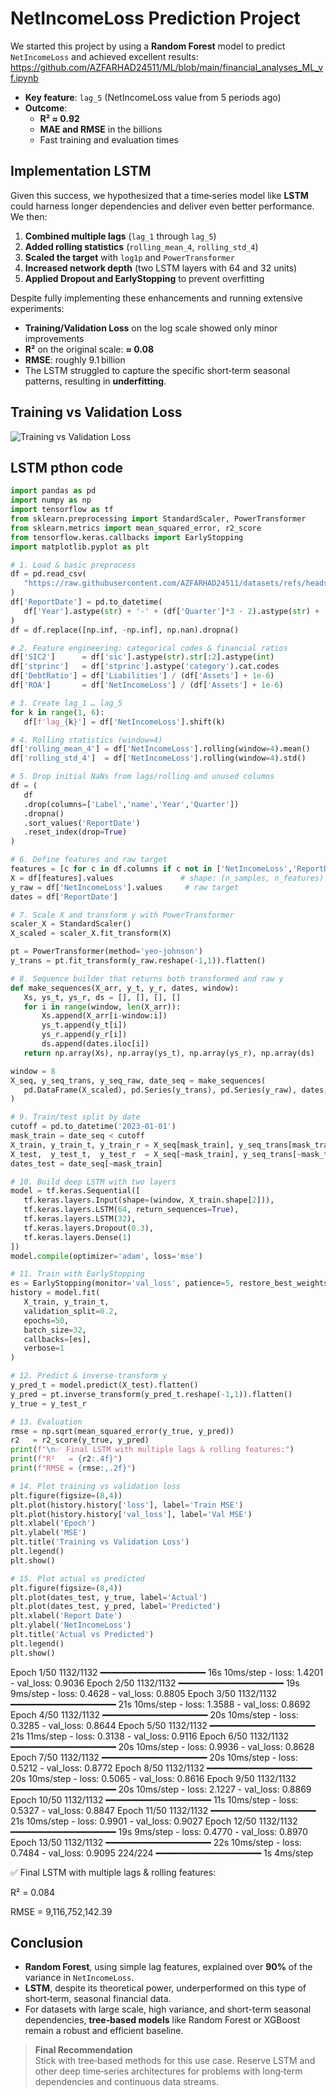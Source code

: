 # NetIncomeLoss Prediction Project

We started this project by using a **Random Forest** model to predict `NetIncomeLoss` and achieved excellent results:
https://github.com/AZFARHAD24511/ML/blob/main/financial_analyses_ML_vf.ipynb


- **Key feature**: `lag_5` (NetIncomeLoss value from 5 periods ago)  
- **Outcome**:  
  - **R² ≈ 0.92**  
  - **MAE and RMSE** in the billions  
  - Fast training and evaluation times  

## Implementation LSTM
Given this success, we hypothesized that a time‑series model like **LSTM** could harness longer dependencies and deliver even better performance. We then:

1. **Combined multiple lags** (`lag_1` through `lag_5`)  
2. **Added rolling statistics** (`rolling_mean_4`, `rolling_std_4`)  
3. **Scaled the target** with `log1p` and `PowerTransformer`  
4. **Increased network depth** (two LSTM layers with 64 and 32 units)  
5. **Applied Dropout and EarlyStopping** to prevent overfitting  

Despite fully implementing these enhancements and running extensive experiments:

- **Training/Validation Loss** on the log scale showed only minor improvements  
- **R²** on the original scale: **≈ 0.08**  
- **RMSE**: roughly 9.1 billion  
- The LSTM struggled to capture the specific short‑term seasonal patterns, resulting in **underfitting**.

## Training vs Validation Loss

![Training vs Validation Loss](train_validation.png)

## LSTM pthon code

 ```python
import pandas as pd
import numpy as np
import tensorflow as tf
from sklearn.preprocessing import StandardScaler, PowerTransformer
from sklearn.metrics import mean_squared_error, r2_score
from tensorflow.keras.callbacks import EarlyStopping
import matplotlib.pyplot as plt

# 1. Load & basic preprocess
df = pd.read_csv(
    "https://raw.githubusercontent.com/AZFARHAD24511/datasets/refs/heads/main/financial_dataset.csv"
)
df['ReportDate'] = pd.to_datetime(
    df['Year'].astype(str) + '-' + (df['Quarter']*3 - 2).astype(str) + '-01'
)
df = df.replace([np.inf, -np.inf], np.nan).dropna()

# 2. Feature engineering: categorical codes & financial ratios
df['SIC2']      = df['sic'].astype(str).str[:2].astype(int)
df['stprinc']   = df['stprinc'].astype('category').cat.codes
df['DebtRatio'] = df['Liabilities'] / (df['Assets'] + 1e-6)
df['ROA']       = df['NetIncomeLoss'] / (df['Assets'] + 1e-6)

# 3. Create lag_1 … lag_5
for k in range(1, 6):
    df[f'lag_{k}'] = df['NetIncomeLoss'].shift(k)

# 4. Rolling statistics (window=4)
df['rolling_mean_4'] = df['NetIncomeLoss'].rolling(window=4).mean()
df['rolling_std_4']  = df['NetIncomeLoss'].rolling(window=4).std()

# 5. Drop initial NaNs from lags/rolling and unused columns
df = (
    df
    .drop(columns=['Label','name','Year','Quarter'])
    .dropna()
    .sort_values('ReportDate')
    .reset_index(drop=True)
)

# 6. Define features and raw target
features = [c for c in df.columns if c not in ['NetIncomeLoss','ReportDate']]
X = df[features].values               # shape: (n_samples, n_features)
y_raw = df['NetIncomeLoss'].values     # raw target
dates = df['ReportDate']

# 7. Scale X and transform y with PowerTransformer
scaler_X = StandardScaler()
X_scaled = scaler_X.fit_transform(X)

pt = PowerTransformer(method='yeo-johnson')
y_trans = pt.fit_transform(y_raw.reshape(-1,1)).flatten()

# 8. Sequence builder that returns both transformed and raw y
def make_sequences(X_arr, y_t, y_r, dates, window):
    Xs, ys_t, ys_r, ds = [], [], [], []
    for i in range(window, len(X_arr)):
        Xs.append(X_arr[i-window:i])
        ys_t.append(y_t[i])
        ys_r.append(y_r[i])
        ds.append(dates.iloc[i])
    return np.array(Xs), np.array(ys_t), np.array(ys_r), np.array(ds)

window = 8
X_seq, y_seq_trans, y_seq_raw, date_seq = make_sequences(
    pd.DataFrame(X_scaled), pd.Series(y_trans), pd.Series(y_raw), dates, window
)

# 9. Train/test split by date
cutoff = pd.to_datetime('2023-01-01')
mask_train = date_seq < cutoff
X_train, y_train_t, y_train_r = X_seq[mask_train], y_seq_trans[mask_train], y_seq_raw[mask_train]
X_test,  y_test_t,  y_test_r  = X_seq[~mask_train], y_seq_trans[~mask_train], y_seq_raw[~mask_train]
dates_test = date_seq[~mask_train]

# 10. Build deep LSTM with two layers
model = tf.keras.Sequential([
    tf.keras.layers.Input(shape=(window, X_train.shape[2])),
    tf.keras.layers.LSTM(64, return_sequences=True),
    tf.keras.layers.LSTM(32),
    tf.keras.layers.Dropout(0.3),
    tf.keras.layers.Dense(1)
])
model.compile(optimizer='adam', loss='mse')

# 11. Train with EarlyStopping
es = EarlyStopping(monitor='val_loss', patience=5, restore_best_weights=True)
history = model.fit(
    X_train, y_train_t,
    validation_split=0.2,
    epochs=50,
    batch_size=32,
    callbacks=[es],
    verbose=1
)

# 12. Predict & inverse-transform y
y_pred_t = model.predict(X_test).flatten()
y_pred = pt.inverse_transform(y_pred_t.reshape(-1,1)).flatten()
y_true = y_test_r

# 13. Evaluation
rmse = np.sqrt(mean_squared_error(y_true, y_pred))
r2   = r2_score(y_true, y_pred)
print(f"\n✅ Final LSTM with multiple lags & rolling features:")
print(f"R²   = {r2:.4f}")
print(f"RMSE = {rmse:,.2f}")

# 14. Plot training vs validation loss
plt.figure(figsize=(8,4))
plt.plot(history.history['loss'], label='Train MSE')
plt.plot(history.history['val_loss'], label='Val MSE')
plt.xlabel('Epoch')
plt.ylabel('MSE')
plt.title('Training vs Validation Loss')
plt.legend()
plt.show()

# 15. Plot actual vs predicted
plt.figure(figsize=(8,4))
plt.plot(dates_test, y_true, label='Actual')
plt.plot(dates_test, y_pred, label='Predicted')
plt.xlabel('Report Date')
plt.ylabel('NetIncomeLoss')
plt.title('Actual vs Predicted')
plt.legend()
plt.show()
```


Epoch 1/50
1132/1132 ━━━━━━━━━━━━━━━━━━━━ 16s 10ms/step - loss: 1.4201 - val_loss: 0.9036
Epoch 2/50
1132/1132 ━━━━━━━━━━━━━━━━━━━━ 19s 9ms/step - loss: 0.4628 - val_loss: 0.8805
Epoch 3/50
1132/1132 ━━━━━━━━━━━━━━━━━━━━ 21s 10ms/step - loss: 1.3588 - val_loss: 0.8692
Epoch 4/50
1132/1132 ━━━━━━━━━━━━━━━━━━━━ 20s 10ms/step - loss: 0.3285 - val_loss: 0.8644
Epoch 5/50
1132/1132 ━━━━━━━━━━━━━━━━━━━━ 21s 11ms/step - loss: 0.3138 - val_loss: 0.9116
Epoch 6/50
1132/1132 ━━━━━━━━━━━━━━━━━━━━ 20s 10ms/step - loss: 0.9936 - val_loss: 0.8628
Epoch 7/50
1132/1132 ━━━━━━━━━━━━━━━━━━━━ 20s 10ms/step - loss: 0.5212 - val_loss: 0.8772
Epoch 8/50
1132/1132 ━━━━━━━━━━━━━━━━━━━━ 20s 10ms/step - loss: 0.5065 - val_loss: 0.8616
Epoch 9/50
1132/1132 ━━━━━━━━━━━━━━━━━━━━ 20s 10ms/step - loss: 2.1227 - val_loss: 0.8869
Epoch 10/50
1132/1132 ━━━━━━━━━━━━━━━━━━━━ 11s 10ms/step - loss: 0.5327 - val_loss: 0.8847
Epoch 11/50
1132/1132 ━━━━━━━━━━━━━━━━━━━━ 21s 10ms/step - loss: 0.9901 - val_loss: 0.9027
Epoch 12/50
1132/1132 ━━━━━━━━━━━━━━━━━━━━ 19s 9ms/step - loss: 0.4770 - val_loss: 0.8970
Epoch 13/50
1132/1132 ━━━━━━━━━━━━━━━━━━━━ 22s 10ms/step - loss: 0.7484 - val_loss: 0.9095
224/224 ━━━━━━━━━━━━━━━━━━━━ 1s 4ms/step

✅ Final LSTM with multiple lags & rolling features:

R²   = 0.084

RMSE = 9,116,752,142.39





## Conclusion

- **Random Forest**, using simple lag features, explained over **90%** of the variance in `NetIncomeLoss`.  
- **LSTM**, despite its theoretical power, underperformed on this type of short‑term, seasonal financial data.  
- For datasets with large scale, high variance, and short-term seasonal dependencies, **tree‑based models** like Random Forest or XGBoost remain a robust and efficient baseline.

> **Final Recommendation**  
> Stick with tree‑based methods for this use case. Reserve LSTM and other deep time‑series architectures for problems with long‑term dependencies and continuous data streams.  

